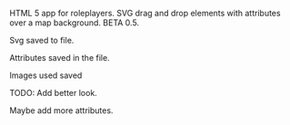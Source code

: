 HTML 5 app for roleplayers. SVG drag and drop elements with attributes over a map background. BETA 0.5. 

Svg saved to file.

Attributes saved in the file.

Images used saved

TODO: Add better look. 

Maybe add more attributes.